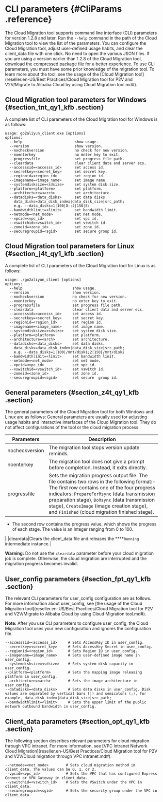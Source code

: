 # CLI parameters {#CliParams .reference}

The Cloud Migration tool supports command line interface \(CLI\) parameters for version 1.2.8 and later. Run the `--help` command in the path of the Cloud Migration tool to view the list of the parameters. You can configure the Cloud Migration tool, adjust user-defined usage habits, and clear the client\_data file with one click. No need to open the various JSON files. If you are using a version earlier than 1.2.8 of the Cloud Migration tool, [download the compressed package file](http://p2v-tools.oss-cn-hangzhou.aliyuncs.com/Alibaba_Cloud_Migration_Tool.zip) for a better experience. To use CLI parameters, you must have some prior knowledge of the migration tool. To learn more about the tool, see the usage of the [Cloud Migration tool](reseller.en-US/Best Practices/Cloud Migration tool for P2V and V2V/Migrate to Alibaba Cloud by using Cloud Migration tool.md#).

## Cloud Migration tool parameters for Windows {#section_tnt_qy1_kfb .section}

A complete list of CLI parameters of the Cloud Migration tool for Windows is as follows:

```
usage: go2aliyun_client.exe [options]
options:
  --help                        show usage.
  --version                     show version.
  --nocheckversion              no check for new version.
  --noenterkey                  no enter key to exit.
  --progressfile                set progress file path.
  --cleardata                   clear client data and server ecs.
  --accesssid=<accesss_id>      set access id.
  --secretkey=<secret_key>      set secret key.
  --regionid=<region_id>        set region id.
  --imagename=<image_name>      set image name.
  --systemdisksize=<sdsize>     set system disk size.
  --platform=<platform>         set platform.
  --architecture=<arch>         set architecture.
  --datadisks=<data_disks>      set data disks.
    data_disks=data_disk_index|data_disk_size|src_path;
    e.g. --data_disks=1|100|D:;2|150|E:
  --bandwidthlimit=<limit>      set bandwidth limit.
  --netmode=<net_mode>          set net mode.
  --vpcid=<vpc_id>              set vpc id.
  --vswitchid=<vswitch_id>      set vswitch id.
  --zoneid=<zone_id>            set zone id.
  --securegroupid=<sgid>        set secure group id.
```

## Cloud Migration tool parameters for Linux {#section_j4t_qy1_kfb .section}

A complete list of CLI parameters of the Cloud Migration tool for Linux is as follows:

```
usage: ./go2aliyun_client [options]
options:
  --help                       show usage.
  --version                    show version.
  --nocheckversion             no check for new version.
  --noenterkey                 no enter key to exit.
  --progressfile               set progress file path. 
  --cleardata                  clear client data and server ecs.
  --accesssid=<accesss_id>     set access id.
  --secretkey=<secret_key>     set secret key.
  --regionid=<region_id>       set region id.
  --imagename=<image_name>     set image name.
  --systemdisksize=<sdsize>    set system disk size.
  --platform=<platform>        set platform.
  --architecture=<arch>        set architecture.
  --datadisks=<data_disks>     set data disks.
    data_disks=data_disk_index|data_disk_size|src_path;
    e.g. --data_disks=1|100|/mnt/disk1;2|150|/mnt/disk2
  --bandwidthlimit=<limit>     set bandwidth limit.
  --netmode=<net_mode>         set net mode.
  --vpcid=<vpc_id>             set vpc id.
  --vswitchid=<vswitch_id>     set vswitch id.
  --zoneid=<zone_id>           set zone id.
  --securegroupid=<sgid>       set secure  group id.
```

## General parameters {#section_z4t_qy1_kfb .section}

The general parameters of the Cloud Migration tool for both Windows and Linux are as follows: General parameters are usually used for adjusting usage habits and interactive interfaces of the Cloud Migration tool. They do not affect configurations of the tool or the cloud migration process.

|Parameters|Description|
|----------|-----------|
|nocheckversion|The migration tool stops version update reminds.|
|noenterkey|The migration tool does not give a prompt before completion. Instead, it exits directly.|
|progressfile|Sets the migration progress output file. The file contains two rows in the following format:-   The first row contains one of the four progress indicators: `PrepareForRsync` \(data transmission preparation stage\), `DoRsync` \(data transmission stage\), `CreateImage` \(image creation stage\), and `Finished` \(cloud migration finished stage\).
-   The second row contains the progress value, which shows the progress of each stage. The value is an Integer ranging from 0 to 100.

|
|cleardata|Clears the client\_data file and releases the ****`Running` intermediate instance.|

**Warning:** Do not use the `cleardata` parameter before your cloud migration job is complete. Otherwise, the cloud migration are interrupted and the migration progress becomes invalid.

## User\_config parameters {#section_fpt_qy1_kfb .section}

The relevant CLI parameters for user\_config configuration are as follows. For more information about user\_config, see [the usage of the Cloud Migration tool](reseller.en-US/Best Practices/Cloud Migration tool for P2V and V2V/Migrate to Alibaba Cloud by using Cloud Migration tool.md#).

**Note:** After you use CLI parameters to configure user\_config, the Cloud Migration tool uses your new configuration and ignores the configuration file.

```
--accesssid=<accesss_id>     # Sets AccessKey ID in user_config.
--secretkey=<secret_key>     # Sets AccessKey Secret in user_config.
--regionid=<region_id>       # Sets Region ID in user_config.
--imagename=<image_name>     # Sets user-defined image name in user_config.
--systemdisksize=<sdsize>    # Sets system disk capacity in user_config.
--platform=<platform>        # Sets the mapping image releasing platform in user_config.
--architecture=<arch>        # Sets the image architecture in user_config.
--datadisks=<data_disks>     # Sets data disks in user_config. Disk values are separated by vertical bars (|) and semicolons (;), for example, data_disk_index|data_disk_size|src_path;
--bandwidthlimit=<limit>     # Sets the upper limit of the public network outbound bandwidth in user_config.
```

## Client\_data parameters {#section_opt_qy1_kfb .section}

The following section describes relevant parameters for cloud migration through VPC intranet. For more information, see [VPC Intranet Network Cloud Migration](reseller.en-US/Best Practices/Cloud Migration tool for P2V and V2V/Cloud migration through VPC intranet.md#).

```
--netmode=<net_mode>        # Sets cloud migration method in client_data. The values can be 0, 1, or 2.
--vpcid=<vpc_id>            # Sets the VPC that has configured Express Connect or VPN Gateway in client_data.
--vswitchid=<vswitch_id>    # Sets the VSwitch under the VPC in client_data.
--securegroupid=<sgid>      # Sets the security group under the VPC in client_data.
```

